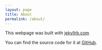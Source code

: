 ```yaml
---
layout: page
title: About
permalink: /about/
---
```


This webpage was built with [jekyllrb.com](https://jekyllrb.com/)

You can find the source code for it at [GitHub](https://github.com/INTO-CPS-Association/DTEngineeringBook).
